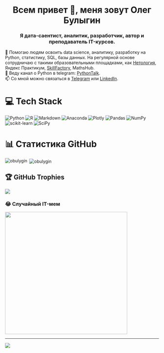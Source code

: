 <h1 align="center">Всем привет 👋, меня зовут Олег Булыгин</h1>
<h3 align="center">Я дата-саентист, аналитик, разработчик, автор и преподаватель IT-курсов.</h3>

🧠 Помогаю людям освоить data science, аналитику, разработку на Python, статистику, SQL, базы данных. На регулярной основе сотрудничаю с такими образовательными площадками, как [Нетология](https://go.redav.online/64aa8d31fbfcea50?m=1), Яндекс Практикум, [SkillFactory](https://go.redav.online/db8e6d27dfeb45d1?m=4&dl=https://skillfactory.ru/data-scientist-pro-mgu), MathsHub.<br/>
📝 Веду канал о Python в telegram: [PythonTalk](https://t.me/pythontalk_ru).<br/>
📫 Cо мной можно связаться в [Telegram](https://t.me/obulygin91) или [LinkedIn](https://www.linkedin.com/in/obulygin/).


# 💻 Tech Stack
![Python](https://img.shields.io/badge/python-3670A0?style=for-the-badge&logo=python&logoColor=ffdd54) ![R](https://img.shields.io/badge/r-%23276DC3.svg?style=for-the-badge&logo=r&logoColor=white) ![Markdown](https://img.shields.io/badge/markdown-%23000000.svg?style=for-the-badge&logo=markdown&logoColor=white) ![Anaconda](https://img.shields.io/badge/Anaconda-%2344A833.svg?style=for-the-badge&logo=anaconda&logoColor=white) ![Plotly](https://img.shields.io/badge/Plotly-%233F4F75.svg?style=for-the-badge&logo=plotly&logoColor=white) ![Pandas](https://img.shields.io/badge/pandas-%23150458.svg?style=for-the-badge&logo=pandas&logoColor=white) ![NumPy](https://img.shields.io/badge/numpy-%23013243.svg?style=for-the-badge&logo=numpy&logoColor=white) ![scikit-learn](https://img.shields.io/badge/scikit--learn-%23F7931E.svg?style=for-the-badge&logo=scikit-learn&logoColor=white) ![SciPy](https://img.shields.io/badge/SciPy-%230C55A5.svg?style=for-the-badge&logo=scipy&logoColor=%white)

# 📊 Статистика GitHub
<p><img align="left" src="https://github-readme-stats.vercel.app/api/top-langs?username=obulygin&include_all_commits=true&show_icons=true&locale=en&layout=compact" alt="obulygin" /></p>
<p>&nbsp;<img align="center" src="https://github-readme-stats.vercel.app/api?username=obulygin&include_all_commits=true&show_icons=true&locale=en" alt="obulygin" /></p>

## 🏆 GitHub Trophies
![](https://github-profile-trophy.vercel.app/?username=obulygin&theme=flat&no-frame=false&no-bg=false&margin-w=4)

### 😂 Случайный IT-мем
<img src='https://randommeme-five.vercel.app/' style="height: 400px;"/>

---
[![](https://visitcount.itsvg.in/api?id=obulygin&icon=0&color=0)](https://visitcount.itsvg.in)


